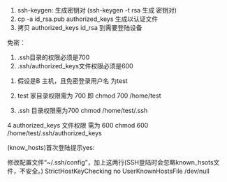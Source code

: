 1. ssh-keygen: 生成密钥对 (ssh-keygen -t rsa  生成 密钥对)
2. cp -a id_rsa.pub authorized_keys   生成以认证文件
3.  拷贝 authorized_keys id_rsa  到需要登陆设备


免密：
1) .ssh目录的权限必须是700
2) .ssh/authorized_keys文件权限必须是600

1. 假设是B 主机，且免密登录用户名 为test

2. test 家目录权限需为 700 即 chmod 700 /home/test

3. .ssh 目录权限需为700         chmod /home/test/.ssh

4 authorized_keys  文件权限 需为 600   chmod 600 /home/test/.ssh/authorized_keys


(know_hosts)首次登陆提示yes:

修改配置文件“~/.ssh/config”，加上这两行(SSH登陆时会忽略known_hsots文件，不安全。)
   StrictHostKeyChecking no
   UserKnownHostsFile /dev/null
